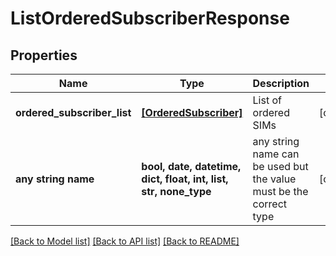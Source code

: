 # ListOrderedSubscriberResponse


## Properties
Name | Type | Description | Notes
------------ | ------------- | ------------- | -------------
**ordered_subscriber_list** | [**[OrderedSubscriber]**](OrderedSubscriber.md) | List of ordered SIMs | [optional] 
**any string name** | **bool, date, datetime, dict, float, int, list, str, none_type** | any string name can be used but the value must be the correct type | [optional]

[[Back to Model list]](../README.md#documentation-for-models) [[Back to API list]](../README.md#documentation-for-api-endpoints) [[Back to README]](../README.md)


